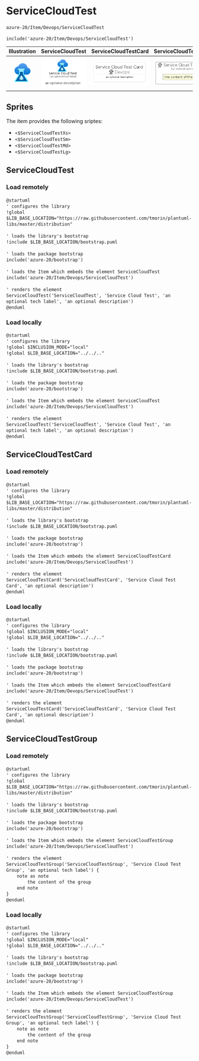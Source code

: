 # ServiceCloudTest


```text
azure-20/Item/Devops/ServiceCloudTest
```

```text
include('azure-20/Item/Devops/ServiceCloudTest')
```



| Illustration | ServiceCloudTest | ServiceCloudTestCard | ServiceCloudTestGroup |
| :---: | :---: | :---: | :---: |
| ![illustration for Illustration](../../../azure-20/Item/Devops/ServiceCloudTest.png) | ![illustration for ServiceCloudTest](../../../azure-20/Item/Devops/ServiceCloudTest.Local.png) | ![illustration for ServiceCloudTestCard](../../../azure-20/Item/Devops/ServiceCloudTestCard.Local.png) | ![illustration for ServiceCloudTestGroup](../../../azure-20/Item/Devops/ServiceCloudTestGroup.Local.png) |



## Sprites
The item provides the following sriptes:

- `<$ServiceCloudTestXs>`
- `<$ServiceCloudTestSm>`
- `<$ServiceCloudTestMd>`
- `<$ServiceCloudTestLg>`





## ServiceCloudTest

### Load remotely
```plantuml
@startuml
' configures the library
!global $LIB_BASE_LOCATION="https://raw.githubusercontent.com/tmorin/plantuml-libs/master/distribution"

' loads the library's bootstrap
!include $LIB_BASE_LOCATION/bootstrap.puml

' loads the package bootstrap
include('azure-20/bootstrap')

' loads the Item which embeds the element ServiceCloudTest
include('azure-20/Item/Devops/ServiceCloudTest')

' renders the element
ServiceCloudTest('ServiceCloudTest', 'Service Cloud Test', 'an optional tech label', 'an optional description')
@enduml
```

### Load locally
```plantuml
@startuml
' configures the library
!global $INCLUSION_MODE="local"
!global $LIB_BASE_LOCATION="../../.."

' loads the library's bootstrap
!include $LIB_BASE_LOCATION/bootstrap.puml

' loads the package bootstrap
include('azure-20/bootstrap')

' loads the Item which embeds the element ServiceCloudTest
include('azure-20/Item/Devops/ServiceCloudTest')

' renders the element
ServiceCloudTest('ServiceCloudTest', 'Service Cloud Test', 'an optional tech label', 'an optional description')
@enduml
```

## ServiceCloudTestCard

### Load remotely
```plantuml
@startuml
' configures the library
!global $LIB_BASE_LOCATION="https://raw.githubusercontent.com/tmorin/plantuml-libs/master/distribution"

' loads the library's bootstrap
!include $LIB_BASE_LOCATION/bootstrap.puml

' loads the package bootstrap
include('azure-20/bootstrap')

' loads the Item which embeds the element ServiceCloudTestCard
include('azure-20/Item/Devops/ServiceCloudTest')

' renders the element
ServiceCloudTestCard('ServiceCloudTestCard', 'Service Cloud Test Card', 'an optional description')
@enduml
```

### Load locally
```plantuml
@startuml
' configures the library
!global $INCLUSION_MODE="local"
!global $LIB_BASE_LOCATION="../../.."

' loads the library's bootstrap
!include $LIB_BASE_LOCATION/bootstrap.puml

' loads the package bootstrap
include('azure-20/bootstrap')

' loads the Item which embeds the element ServiceCloudTestCard
include('azure-20/Item/Devops/ServiceCloudTest')

' renders the element
ServiceCloudTestCard('ServiceCloudTestCard', 'Service Cloud Test Card', 'an optional description')
@enduml
```

## ServiceCloudTestGroup

### Load remotely
```plantuml
@startuml
' configures the library
!global $LIB_BASE_LOCATION="https://raw.githubusercontent.com/tmorin/plantuml-libs/master/distribution"

' loads the library's bootstrap
!include $LIB_BASE_LOCATION/bootstrap.puml

' loads the package bootstrap
include('azure-20/bootstrap')

' loads the Item which embeds the element ServiceCloudTestGroup
include('azure-20/Item/Devops/ServiceCloudTest')

' renders the element
ServiceCloudTestGroup('ServiceCloudTestGroup', 'Service Cloud Test Group', 'an optional tech label') {
    note as note
        the content of the group
    end note
}
@enduml
```

### Load locally
```plantuml
@startuml
' configures the library
!global $INCLUSION_MODE="local"
!global $LIB_BASE_LOCATION="../../.."

' loads the library's bootstrap
!include $LIB_BASE_LOCATION/bootstrap.puml

' loads the package bootstrap
include('azure-20/bootstrap')

' loads the Item which embeds the element ServiceCloudTestGroup
include('azure-20/Item/Devops/ServiceCloudTest')

' renders the element
ServiceCloudTestGroup('ServiceCloudTestGroup', 'Service Cloud Test Group', 'an optional tech label') {
    note as note
        the content of the group
    end note
}
@enduml
```

